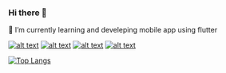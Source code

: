 ### Hi there 👋
🔭 I’m currently learning and develeping mobile app using flutter

[![alt text][1.1]][1]
[![alt text][2.1]][2]
[![alt text][5.1]][5]
[![alt text][6.1]][6]

[1.1]: http://i.imgur.com/tXSoThF.png (@theachoem)
[2.1]: http://i.imgur.com/P3YfQoD.png (@theacheng.g6)
[5.1]: http://i.imgur.com/1AGmwO3.png (@theacheom)
[6.1]: http://i.imgur.com/0o48UoR.png (@theacheng)

[1]: http://www.twitter.com/theachoem
[2]: http://www.facebook.com/theacheng.g6
[5]: https://dribbble.com/theachoem
[6]: http://www.github.com/theacheng

[![Top Langs](https://github-readme-stats.vercel.app/api/top-langs/?username=theacheng&layout=compact)](https://github.com/theacheng)
<!-- Grab this social icons from https://github.com/carlsednaoui/gitsocial -->


